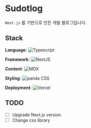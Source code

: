 # Sudotlog

`Next.js` 를 기반으로 만든 개발 블로그입니다.

## Stack

**Language**:
![Typescript](https://img.shields.io/badge/Typescript-000000?style=flat-square&logo=Typescript&logoColor=white)

**Framework**:
![NextJS](https://img.shields.io/badge/Next.js-000000?style=flat-square&logo=Nextdotjs&logoColor=white)

**Content**:
![MDX](https://img.shields.io/badge/MDX-000000?style=flat-square&logo=mdx&logoColor=white)

**Styling**:
![panda CSS](https://img.shields.io/badge/🐼-Panda_CSS-000000?style=flat-square&labelColor=black)

**Deployment**:
![Vercel](https://img.shields.io/badge/Vercel-000000?style=flat-square&logo=vercel&logoColor=white)

## TODO

- [ ] Upgrade Next.js version
- [ ] Change css library

